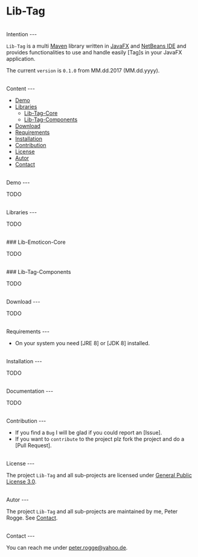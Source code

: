 Lib-Tag
===



<br />
Intention
---

`Lib-Tag` is a multi [Maven] library written in [JavaFX] and [NetBeans IDE] and 
provides functionalities to use and handle easily [Tag]s in your JavaFX application.


The current `version` is `0.1.0` from MM.dd.2017 (MM.dd.yyyy).



<br />
Content
---

* [Demo](#Demo)
* [Libraries](#Libraries)
    - [Lib-Tag-Core](#LiTaCor)
    - [Lib-Tag-Components](#LiTaCom)
* [Download](#Download)
* [Requirements](#Requirements)
* [Installation](#Installation)
* [Contribution](#Contribution)
* [License](#License)
* [Autor](#Autor)
* [Contact](#Contact)



<br />
Demo<a name="Demo" />
---

TODO



<br />
Libraries<a name="Libraries" />
---

TODO


<br />
### Lib-Emoticon-Core<a name="LiTaCor" />

TODO


<br />
### Lib-Tag-Components<a name="LiTaCom" />

TODO



<br />
Download<a name="Download" />
---

TODO


<br />
Requirements<a name="Requirements" />
---

* On your system you need [JRE 8] or [JDK 8] installed.



<br />
Installation<a name="Installation" />
---

TODO



<br />
Documentation<a name="Documentation" />
---

TODO



<br />
Contribution<a name="Contribution" />
---

* If you find a `Bug` I will be glad if you could report an [Issue].
* If you want to `contribute` to the project plz fork the project and do a [Pull Request].



<br />
License<a name="License" />
---

The project `Lib-Tag` and all sub-projects are licensed under [General Public License 3.0].



<br />
Autor<a name="Autor" />
---

The project `Lib-Tag` and all sub-projects are maintained by me, Peter Rogge. See [Contact](#Contact).



<br />
Contact<a name="Contact" />
---

You can reach me under <peter.rogge@yahoo.de>.



[//]: # (Images)



[//]: # (Links)
[General Public License 3.0]:http://www.gnu.org/licenses/gpl-3.0.en.html
[JavaFX]:http://docs.oracle.com/javase/8/javase-clienttechnologies.htm
[Maven]:http://maven.apache.org/
[NetBeans IDE]:https://netbeans.org/
